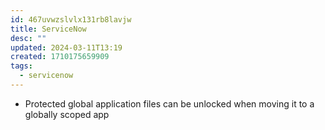 ```yaml
---
id: 467uvwzslvlx131rb8lavjw
title: ServiceNow
desc: ""
updated: 2024-03-11T13:19
created: 1710175659909
tags:
  - servicenow
---
```

- Protected global application files can be unlocked when moving it to a globally scoped app 
